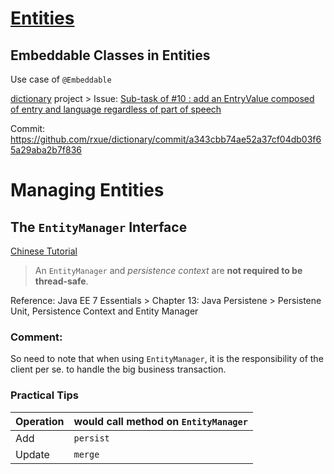 # [Entities](https://docs.oracle.com/javaee/7/tutorial/persistence-intro001.htm)
## Embeddable Classes in Entities
Use case of `@Embeddable`

[dictionary](https://github.com/rxue/dictionary) project > Issue: [Sub-task of #10 : add an EntryValue composed of entry and language regardless of part of speech](https://github.com/rxue/dictionary/issues/13)

Commit: https://github.com/rxue/dictionary/commit/a343cbb74ae52a37cf04db03f65a29aba2b7f836
 

# Managing Entities
## The `EntityManager` Interface
[Chinese Tutorial](https://www.youtube.com/watch?v=xOMIxnxVUDg&list=PLmOn9nNkQxJFgOLf9mrDfndK55-1JNbPt&index=9i)

> An `EntityManager` and *persistence context* are **not required to be thread-safe**.

Reference: Java EE 7 Essentials > Chapter 13: Java Persistene > Persistene Unit, Persistence Context and Entity Manager

### Comment:
So need to note that when using `EntityManager`, it is the responsibility of the client per se. to handle the big business transaction. 

### Practical Tips
 Operation| would call method on `EntityManager`
----------|--------------------------------------
 Add      | `persist`
 Update   | `merge`



